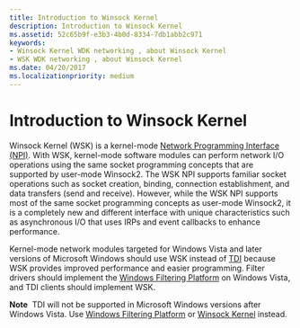 ```yaml
---
title: Introduction to Winsock Kernel
description: Introduction to Winsock Kernel
ms.assetid: 52c65b9f-e3b3-4b0d-8334-7db1abb2c971
keywords:
- Winsock Kernel WDK networking , about Winsock Kernel
- WSK WDK networking , about Winsock Kernel
ms.date: 04/20/2017
ms.localizationpriority: medium
---
```


# Introduction to Winsock Kernel


Winsock Kernel (WSK) is a kernel-mode [Network Programming Interface (NPI)](network-programming-interface.md). With WSK, kernel-mode software modules can perform network I/O operations using the same socket programming concepts that are supported by user-mode Winsock2. The WSK NPI supports familiar socket operations such as socket creation, binding, connection establishment, and data transfers (send and receive). However, while the WSK NPI supports most of the same socket programming concepts as user-mode Winsock2, it is a completely new and different interface with unique characteristics such as asynchronous I/O that uses IRPs and event callbacks to enhance performance.

Kernel-mode network modules targeted for Windows Vista and later versions of Microsoft Windows should use WSK instead of [TDI](/previous-versions/windows/hardware/network/ff565094(v=vs.85)) because WSK provides improved performance and easier programming. Filter drivers should implement the [Windows Filtering Platform](introduction-to-windows-filtering-platform-callout-drivers.md) on Windows Vista, and TDI clients should implement WSK.

**Note**  TDI will not be supported in Microsoft Windows versions after Windows Vista. Use [Windows Filtering Platform](windows-filtering-platform-callout-drivers2.md) or [Winsock Kernel](/windows-hardware/drivers/ddi/_netvista/) instead.

 

 

